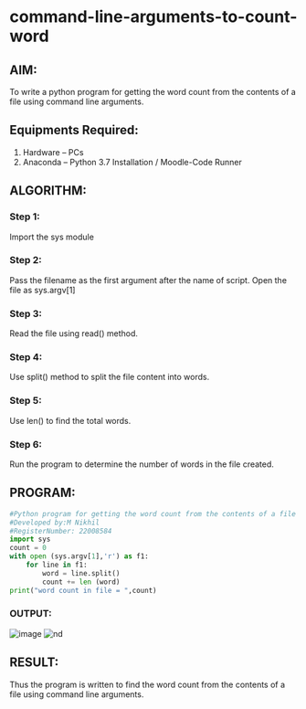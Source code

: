 # command-line-arguments-to-count-word

## AIM:

To write a python program for getting the word count from the contents of a file using command line arguments.

## Equipments Required:
1. Hardware – PCs
2. Anaconda – Python 3.7 Installation / Moodle-Code Runner

## ALGORITHM: 

### Step 1: 

Import the sys module

### Step 2: 

Pass the filename as the first argument after the name of script. Open the file as sys.argv[1]
 
### Step 3: 

Read the file using read() method.

### Step 4:  

Use split() method to split the file content into words.

### Step 5: 

Use len() to find the total words.

### Step 6: 

Run the program to determine the number of words in the file created.

## PROGRAM:

```python
#Python program for getting the word count from the contents of a file using command line arguments.
#Developed by:M Nikhil
#RegisterNumber: 22008584
import sys
count = 0
with open (sys.argv[1],'r') as f1:
    for line in f1:
        word = line.split()
        count += len (word)
print("word count in file = ",count)

```

### OUTPUT:
![image](https://user-images.githubusercontent.com/120553195/215007347-aca69f43-cfff-4ea8-83d6-e51538cf06cc.png)
![nd](https://user-images.githubusercontent.com/120553195/214853117-e07ba12c-ccbd-4383-822b-7f309869b434.png)




## RESULT:
Thus the program is written to find the word count from the contents of a file using command line arguments.
